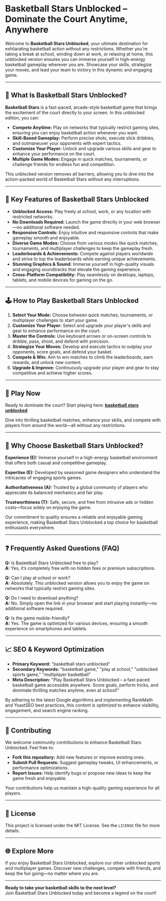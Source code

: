 # Basketball Stars Unblocked – Dominate the Court Anytime, Anywhere

Welcome to **Basketball Stars Unblocked**, your ultimate destination for exhilarating basketball action without any restrictions. Whether you're taking a break at school, winding down at work, or relaxing at home, this unblocked version ensures you can immerse yourself in high-energy basketball gameplay wherever you are. Showcase your skills, strategize your moves, and lead your team to victory in this dynamic and engaging game.

---

## 🏀 What Is Basketball Stars Unblocked?

**Basketball Stars** is a fast-paced, arcade-style basketball game that brings the excitement of the court directly to your screen. In this unblocked edition, you can:

- **Compete Anytime:** Play on networks that typically restrict gaming sites, ensuring you can enjoy basketball action whenever you want.
- **Skill-Based Gameplay:** Perform precise shots, execute slick dribbles, and outmaneuver your opponents with expert tactics.
- **Customize Your Player:** Unlock and upgrade various skills and gear to enhance your performance on the court.
- **Multiple Game Modes:** Engage in quick matches, tournaments, or challenge friends for endless fun and competition.

This unblocked version removes all barriers, allowing you to dive into the action-packed world of Basketball Stars without any interruptions.

---

## 🌟 Key Features of Basketball Stars Unblocked

- **Unblocked Access:** Play freely at school, work, or any location with restricted networks.
- **No Downloads Required:** Launch the game directly in your web browser—no additional software needed.
- **Responsive Controls:** Enjoy intuitive and responsive controls that make gameplay smooth and enjoyable.
- **Diverse Game Modes:** Choose from various modes like quick matches, tournaments, and multiplayer challenges to keep the gameplay fresh.
- **Leaderboards & Achievements:** Compete against players worldwide and strive to top the leaderboards while earning unique achievements.
- **Stunning Graphics & Sound:** Immerse yourself in high-quality visuals and engaging soundtracks that elevate the gaming experience.
- **Cross-Platform Compatibility:** Play seamlessly on desktops, laptops, tablets, and mobile devices for gaming on the go.

---

## 🕹️ How to Play Basketball Stars Unblocked

1. **Select Your Mode:** Choose between quick matches, tournaments, or multiplayer challenges to start your game.
2. **Customize Your Player:** Select and upgrade your player's skills and gear to enhance performance on the court.
3. **Master the Controls:** Use keyboard arrows or on-screen controls to dribble, pass, shoot, and defend with precision.
4. **Strategize Your Moves:** Develop and execute tactics to outplay your opponents, score goals, and defend your basket.
5. **Compete & Win:** Aim to win matches to climb the leaderboards, earn rewards, and unlock new content.
6. **Upgrade & Improve:** Continuously upgrade your player and gear to stay competitive and achieve higher scores.

---

## 🔗 Play Now

Ready to dominate the court? Start playing here: **[basketball stars unblocked](https://basketballstars.app/)**
  
Dive into thrilling basketball matches, enhance your skills, and compete with players from around the world—all without any restrictions.

---

## 🧭 Why Choose Basketball Stars Unblocked?

**Experience (E):** Immerse yourself in a high-energy basketball environment that offers both casual and competitive gameplay.

**Expertise (E):** Developed by seasoned game designers who understand the intricacies of engaging sports games.

**Authoritativeness (A):** Trusted by a global community of players who appreciate its balanced mechanics and fair play.

**Trustworthiness (T):** Safe, secure, and free from intrusive ads or hidden costs—focus solely on enjoying the game.

Our commitment to quality ensures a reliable and enjoyable gaming experience, making Basketball Stars Unblocked a top choice for basketball enthusiasts everywhere.

---

## ❓ Frequently Asked Questions (FAQ)

**Q:** Is Basketball Stars Unblocked free to play?  
**A:** Yes, it’s completely free with no hidden fees or premium subscriptions.

**Q:** Can I play at school or work?  
**A:** Absolutely. This unblocked version allows you to enjoy the game on networks that typically restrict gaming sites.

**Q:** Do I need to download anything?  
**A:** No. Simply open the link in your browser and start playing instantly—no additional software required.

**Q:** Is the game mobile-friendly?  
**A:** Yes. The game is optimized for various devices, ensuring a smooth experience on smartphones and tablets.

---

## 📈 SEO & Keyword Optimization

- **Primary Keyword:** "basketball stars unblocked"  
- **Secondary Keywords:** "basketball game," "play at school," "unblocked sports game," "multiplayer basketball"  
- **Meta Description:** "Play Basketball Stars Unblocked – a fast-paced basketball game accessible anywhere. Score goals, perform tricks, and dominate thrilling matches anytime, even at school!"

By adhering to the latest Google algorithms and implementing RankMath and YoastSEO best practices, this content is optimized to enhance visibility, engagement, and search engine ranking.

---

## 🔧 Contributing

We welcome community contributions to enhance Basketball Stars Unblocked. Feel free to:

- **Fork this repository:** Add new features or improve existing ones.
- **Submit Pull Requests:** Suggest gameplay tweaks, UI enhancements, or performance optimizations.
- **Report Issues:** Help identify bugs or propose new ideas to keep the game fresh and enjoyable.

Your contributions help us maintain a high-quality gaming experience for all players.

---

## 📜 License

This project is licensed under the MIT License. See the `LICENSE` file for more details.

---

## 🌐 Explore More

If you enjoy Basketball Stars Unblocked, explore our other unblocked sports and multiplayer games. Discover new challenges, compete with friends, and keep the fun going—no matter where you are.

---

**Ready to take your basketball skills to the next level?**  
Join Basketball Stars Unblocked today and become a legend on the court!
